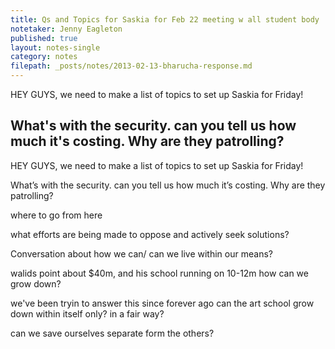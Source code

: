 ```yaml
---
title: Qs and Topics for Saskia for Feb 22 meeting w all student body 
notetaker: Jenny Eagleton
published: true
layout: notes-single
category: notes
filepath: _posts/notes/2013-02-13-bharucha-response.md
---
```


HEY GUYS, we need to make a list of topics to set up Saskia for Friday!

What's with the security. can you tell us how much it's costing. Why are they patrolling?
---

HEY GUYS, we need to make a list of topics to set up Saskia for Friday!

What’s with the security. can you tell us how much it’s costing. Why are they patrolling?

where to go from here

what efforts are being made to oppose and actively seek solutions?

Conversation about how we can/ can we live within our means?

walids point about $40m, and his school running on 10-12m
how can we grow down?

we've been tryin to answer this since forever ago
can the art school grow down within itself only? in a fair way?

can we save ourselves separate form the others?
